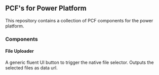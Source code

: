## PCF's for Power Platform

This repository contains a collection of PCF components for the power platform.

### Components

#### File Uploader

A generic fluent UI button to trigger the native file selector. Outputs the selected files as data url.
